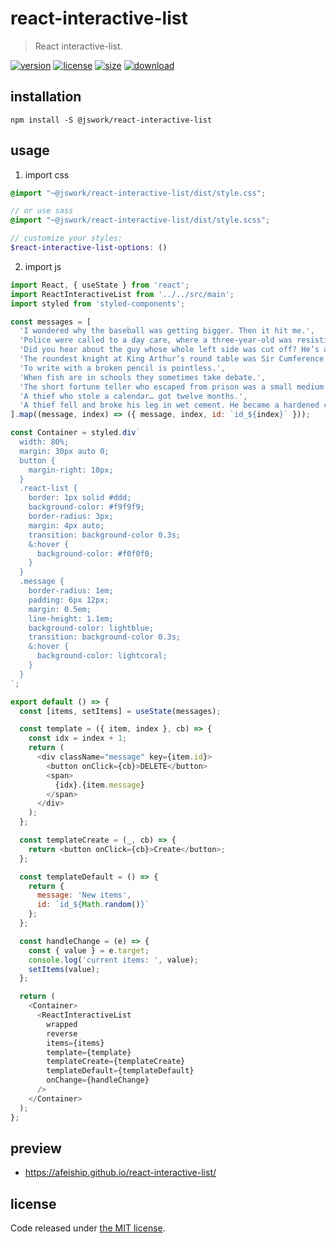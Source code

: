 # react-interactive-list
> React interactive-list.

[![version][version-image]][version-url]
[![license][license-image]][license-url]
[![size][size-image]][size-url]
[![download][download-image]][download-url]

## installation
```shell
npm install -S @jswork/react-interactive-list
```

## usage
1. import css
  ```scss
  @import "~@jswork/react-interactive-list/dist/style.css";

  // or use sass
  @import "~@jswork/react-interactive-list/dist/style.scss";

  // customize your styles:
  $react-interactive-list-options: ()
  ```
2. import js
  ```js
  import React, { useState } from 'react';
  import ReactInteractiveList from '../../src/main';
  import styled from 'styled-components';

  const messages = [
    'I wondered why the baseball was getting bigger. Then it hit me.',
    'Police were called to a day care, where a three-year-old was resisting a rest.',
    'Did you hear about the guy whose whole left side was cut off? He’s all right now.',
    'The roundest knight at King Arthur’s round table was Sir Cumference.',
    'To write with a broken pencil is pointless.',
    'When fish are in schools they sometimes take debate.',
    'The short fortune teller who escaped from prison was a small medium at large.',
    'A thief who stole a calendar… got twelve months.',
    'A thief fell and broke his leg in wet cement. He became a hardened criminal.'
  ].map((message, index) => ({ message, index, id: `id_${index}` }));

  const Container = styled.div`
    width: 80%;
    margin: 30px auto 0;
    button {
      margin-right: 10px;
    }
    .react-list {
      border: 1px solid #ddd;
      background-color: #f9f9f9;
      border-radius: 3px;
      margin: 4px auto;
      transition: background-color 0.3s;
      &:hover {
        background-color: #f0f0f0;
      }
    }
    .message {
      border-radius: 1em;
      padding: 6px 12px;
      margin: 0.5em;
      line-height: 1.1em;
      background-color: lightblue;
      transition: background-color 0.3s;
      &:hover {
        background-color: lightcoral;
      }
    }
  `;

  export default () => {
    const [items, setItems] = useState(messages);

    const template = ({ item, index }, cb) => {
      const idx = index + 1;
      return (
        <div className="message" key={item.id}>
          <button onClick={cb}>DELETE</button>
          <span>
            {idx}.{item.message}
          </span>
        </div>
      );
    };

    const templateCreate = (_, cb) => {
      return <button onClick={cb}>Create</button>;
    };

    const templateDefault = () => {
      return {
        message: 'New items',
        id: `id_${Math.random()}`
      };
    };

    const handleChange = (e) => {
      const { value } = e.target;
      console.log('current items: ', value);
      setItems(value);
    };

    return (
      <Container>
        <ReactInteractiveList
          wrapped
          reverse
          items={items}
          template={template}
          templateCreate={templateCreate}
          templateDefault={templateDefault}
          onChange={handleChange}
        />
      </Container>
    );
  };

  ```

## preview
- https://afeiship.github.io/react-interactive-list/

## license
Code released under [the MIT license](https://github.com/afeiship/react-interactive-list/blob/master/LICENSE.txt).

[version-image]: https://img.shields.io/npm/v/@jswork/react-interactive-list
[version-url]: https://npmjs.org/package/@jswork/react-interactive-list

[license-image]: https://img.shields.io/npm/l/@jswork/react-interactive-list
[license-url]: https://github.com/afeiship/react-interactive-list/blob/master/LICENSE.txt

[size-image]: https://img.shields.io/bundlephobia/minzip/@jswork/react-interactive-list
[size-url]: https://github.com/afeiship/react-interactive-list/blob/master/dist/react-interactive-list.min.js

[download-image]: https://img.shields.io/npm/dm/@jswork/react-interactive-list
[download-url]: https://www.npmjs.com/package/@jswork/react-interactive-list
